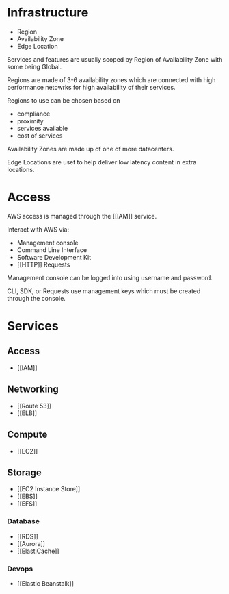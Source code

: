 
# Infrastructure

- Region
- Availability Zone
- Edge Location

Services and features are usually scoped by Region of Availability Zone with some being Global.

Regions are made of 3-6 availability zones which are connected with high performance netowrks for high availability of their services.

Regions to use can be chosen based on
- compliance
- proximity
- services available
- cost of services

Availability Zones are made up of one of more datacenters.

Edge Locations are uset to help deliver low latency content in extra locations.


# Access

AWS access is managed through the [[IAM]] service.

Interact with AWS via:

- Management console
- Command Line Interface
- Software Development Kit
- [[HTTP]] Requests

Management console can be logged into using username and password.

CLI, SDK, or Requests use management keys which must be created through the console.


# Services

## Access

- [[IAM]]

## Networking

- [[Route 53]]
- [[ELB]]

## Compute

- [[EC2]]

## Storage

- [[EC2 Instance Store]]
- [[EBS]]
- [[EFS]]

### Database

- [[RDS]]
- [[Aurora]]
- [[ElastiCache]]

### Devops

- [[Elastic Beanstalk]]
